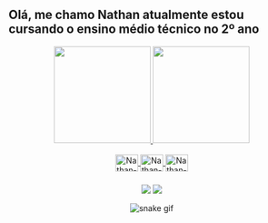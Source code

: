 ## Olá, me chamo Nathan atualmente estou cursando o ensino médio técnico no 2º ano


 <div align="center">
  <a href="https://github.com/NatHanzMedeiros">
  <img height="170em" src="https://github-readme-stats.vercel.app/api?username=NatHanzMedeiros&show_icons=true&theme=great-gatsby&include_all_commits=true&count_private=true"/>
  <img height="170em" src="https://github-readme-stats.vercel.app/api/top-langs/?username=NatHanzMedeiros&langs_count=7&theme=great-gatsby"/>
</div>
 
 
 <div align="center" style="display: inline_block"><br>
 <img align="center" alt="Nathan-Java" height="30" width="40" src="https://cdn.jsdelivr.net/gh/devicons/devicon/icons/java/java-plain.svg" />
 <img align="center" alt="Nathan-Figma" height="30" width="40" src="https://cdn.jsdelivr.net/gh/devicons/devicon/icons/figma/figma-original.svg" />
 <img align="center" alt="Nathan-Git" height="30" width="40" src="https://cdn.jsdelivr.net/gh/devicons/devicon/icons/git/git-original.svg" />
  

  ###
 
  <div align="center"> 
  <a href="https://www.instagram.com/nathancrs_/" target="_blank"><img src="https://img.shields.io/badge/-Instagram-%23E4405F?style=for-the-badge&logo=instagram&logoColor=white" target="_blank"></a>
  <a href = "mailto:nathanmedeirosc@gmail.com"><img src="https://img.shields.io/badge/-Gmail-%23333?style=for-the-badge&logo=gmail&logoColor=white" target="_blank"></a>
 
           
![snake gif](https://github.com/NatHanzMedeiros/NatHanzMedeiros/blob/output/github-contribution-grid-snake.svg)
